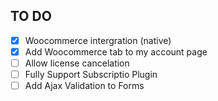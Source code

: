 ## TO DO

- [x] Woocommerce intergration (native)
- [x] Add Woocommerce tab to my account page
- [ ] Allow license cancelation
- [ ] Fully Support Subscriptio Plugin
- [ ] Add Ajax Validation to Forms